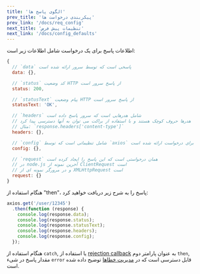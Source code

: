 ```yaml
---
title: 'الگوی پاسخ ها'
prev_title: 'پیکربندی درخواست ها'
prev_link: '/docs/req_config'
next_title: 'تنظیمات پیش فرض'
next_link: '/docs/config_defaults'
---
```


اطلاعات پاسخ برای یک درخواست شامل اطلاعات زیر است:

```js
{
  // `data` پاسخی است که توسط سرور ارائه شده است
  data: {},

  // `status` کد وضعیت HTTP از پاسخ سرور است
  status: 200,

  // `statusText` پیام وضعیت HTTP از پاسخ سرور است 
  statusText: 'OK',

  // `headers` شامل هدرهایی است که سرور پاسخ داده است
  // این هدرها حروف کوچک هستند و با استفاده از براکت می توان به آنها دسترسی پیدا کرد. 
  // مثال: `response.headers['content-type']`
  headers: {},

  // `config` شامل تنظیماتی است که توسط `axios` برای درخواست ارائه شده است
  config: {},

  // `request` همان درخواستی است که این پاسخ را ایجاد کرده است 
  // در node.js آخرین نمونه از ClientRequest است
  // و در مرورگر نمونه ای از XMLHttpRequest است
  request: {}
}
```

هنگام استفاده از "then"، پاسخ را به شرح زیر دریافت خواهید کرد: 

```js
axios.get('/user/12345')
  .then(function (response) {
    console.log(response.data);
    console.log(response.status);
    console.log(response.statusText);
    console.log(response.headers);
    console.log(response.config);
  });
```

هنگام استفاده از `catch`, یا استفاده از [rejection callback](https://developer.mozilla.org/en-US/docs/Web/JavaScript/Reference/Global_Objects/Promise/then) به عنوان پارامتر دوم `then`, مقدار پاسخ در شیء `error` قابل دسترسی است که در [مدیریت خطاها](/docs/handling_errors) توضیح داده شده است.